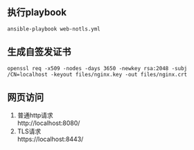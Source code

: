 ## 执行playbook
`ansible-playbook web-notls.yml`
## 生成自签发证书 
`openssl req -x509 -nodes -days 3650 -newkey rsa:2048 -subj /CN=localhost -keyout files/nginx.key -out files/nginx.crt`

## 网页访问
1. 普通http请求  
  http://localhost:8080/   
2. TLS请求  
  https://localhost:8443/  
